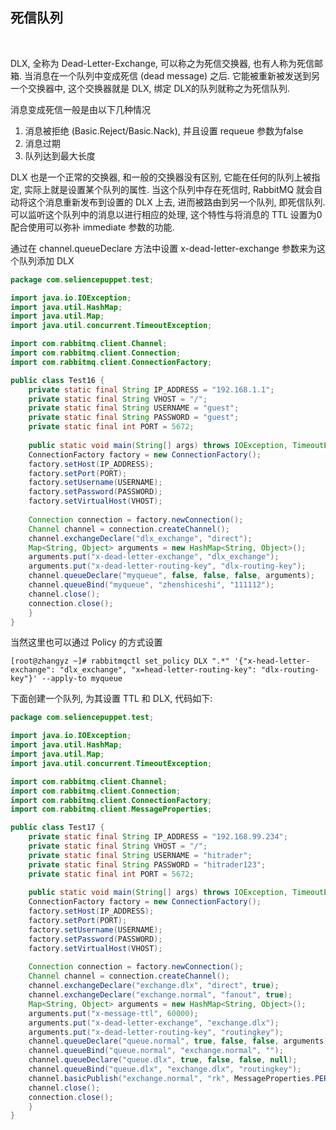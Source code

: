 
## 死信队列

<br/>

DLX, 全称为 Dead-Letter-Exchange, 可以称之为死信交换器, 也有人称为死信邮箱. 当消息在一个队列中变成死信 (dead message) 之后. 它能被重新被发送到另一个交换器中, 这个交换器就是 DLX, 绑定 DLX的队列就称之为死信队列. 

消息变成死信一般是由以下几种情况
1) 消息被拒绝 (Basic.Reject/Basic.Nack), 并且设置 requeue 参数为false
2) 消息过期
3) 队列达到最大长度

DLX 也是一个正常的交换器, 和一般的交换器没有区别, 它能在任何的队列上被指定, 实际上就是设置某个队列的属性. 当这个队列中存在死信时, RabbitMQ 就会自动将这个消息重新发布到设置的 DLX 上去, 进而被路由到另一个队列, 即死信队列. 可以监听这个队列中的消息以进行相应的处理, 这个特性与将消息的 TTL 设置为0配合使用可以弥补 immediate 参数的功能.

通过在 channel.queueDeclare 方法中设置 x-dead-letter-exchange 参数来为这个队列添加 DLX

```java
package com.seliencepuppet.test;

import java.io.IOException;
import java.util.HashMap;
import java.util.Map;
import java.util.concurrent.TimeoutException;

import com.rabbitmq.client.Channel;
import com.rabbitmq.client.Connection;
import com.rabbitmq.client.ConnectionFactory;

public class Test16 {
    private static final String IP_ADDRESS = "192.168.1.1";
    private static final String VHOST = "/";
    private static final String USERNAME = "guest";
    private static final String PASSWORD = "guest";
    private static final int PORT = 5672;
	
    public static void main(String[] args) throws IOException, TimeoutException, InterruptedException {
	ConnectionFactory factory = new ConnectionFactory();
	factory.setHost(IP_ADDRESS);
	factory.setPort(PORT);
	factory.setUsername(USERNAME);
	factory.setPassword(PASSWORD);
	factory.setVirtualHost(VHOST);
		
	Connection connection = factory.newConnection();
	Channel channel = connection.createChannel();		
	channel.exchangeDeclare("dlx_exchange", "direct");
	Map<String, Object> arguments = new HashMap<String, Object>();
	arguments.put("x-dead-letter-exchange", "dlx_exchange");
	arguments.put("x-dead-letter-routing-key", "dlx-routing-key");
	channel.queueDeclare("myqueue", false, false, false, arguments);
	channel.queueBind("myqueue", "zhenshiceshi", "111112");
	channel.close();
	connection.close();
    }
}
```

当然这里也可以通过 Policy 的方式设置
```shell
[root@zhangyz ~]# rabbitmqctl set_policy DLX ".*" '{"x-head-letter-exchange": "dlx_exchange", "x=head-letter-routing-key": "dlx-routing-key"}' --apply-to myqueue
```

下面创建一个队列, 为其设置 TTL 和 DLX, 代码如下:
```java
package com.seliencepuppet.test;

import java.io.IOException;
import java.util.HashMap;
import java.util.Map;
import java.util.concurrent.TimeoutException;

import com.rabbitmq.client.Channel;
import com.rabbitmq.client.Connection;
import com.rabbitmq.client.ConnectionFactory;
import com.rabbitmq.client.MessageProperties;

public class Test17 {
    private static final String IP_ADDRESS = "192.168.99.234";
    private static final String VHOST = "/";
    private static final String USERNAME = "hitrader";
    private static final String PASSWORD = "hitrader123";
    private static final int PORT = 5672;
	
    public static void main(String[] args) throws IOException, TimeoutException, InterruptedException {
	ConnectionFactory factory = new ConnectionFactory();
	factory.setHost(IP_ADDRESS);
	factory.setPort(PORT);
	factory.setUsername(USERNAME);
	factory.setPassword(PASSWORD);
	factory.setVirtualHost(VHOST);
		
	Connection connection = factory.newConnection();
	Channel channel = connection.createChannel();		
	channel.exchangeDeclare("exchange.dlx", "direct", true);
	channel.exchangeDeclare("exchange.normal", "fanout", true);
	Map<String, Object> arguments = new HashMap<String, Object>();
	arguments.put("x-message-ttl", 60000);
	arguments.put("x-dead-letter-exchange", "exchange.dlx");
	arguments.put("x-dead-letter-routing-key", "routingkey");
	channel.queueDeclare("queue.normal", true, false, false, arguments);
	channel.queueBind("queue.normal", "exchange.normal", "");
	channel.queueDeclare("queue.dlx", true, false, false, null);
	channel.queueBind("queue.dlx", "exchange.dlx", "routingkey");
	channel.basicPublish("exchange.normal", "rk", MessageProperties.PERSISTENT_TEXT_PLAIN, "dlx".getBytes());
	channel.close();
	connection.close();
    }
}
```
